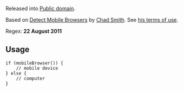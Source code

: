 Released into [Public domain](http://unlicense.org/).

Based on [Detect Mobile Browsers](http://detectmobilebrowsers.com/) by [Chad Smith](http://twitter.com/chadsmith).
 See [his terms of use](http://detectmobilebrowsers.com/about).

Regex: **22 August 2011**

Usage
-----

	if (mobileBrowser()) {
		// mobile device
	} else {
		// computer
	}
